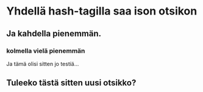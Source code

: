 # Yhdellä hash-tagilla saa ison otsikon
## Ja kahdella pienemmän.
### kolmella vielä pienemmän

Ja tämä olisi sitten jo testiä...


## Tuleeko tästä sitten uusi otsikko?
